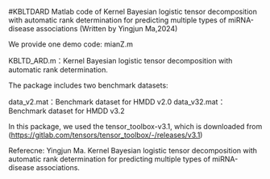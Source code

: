 #KBLTDARD
Matlab code of Kernel Bayesian logistic tensor decomposition with automatic rank determination for predicting multiple types of miRNA-disease associations
(Written by Yingjun Ma,2024)

We provide one demo code: mianZ.m

KBLTD_ARD.m：Kernel Bayesian logistic tensor decomposition with automatic rank determination.


The package includes two benchmark datasets:

data_v2.mat：Benchmark dataset for HMDD v2.0
data_v32.mat： Benchmark dataset for HMDD v3.2

In this package, we used the tensor_toolbox-v3.1, which is downloaded from (https://gitlab.com/tensors/tensor_toolbox/-/releases/v3.1)

Referecne: Yingjun Ma. Kernel Bayesian logistic tensor decomposition with automatic rank determination for predicting multiple types of miRNA-disease associations.